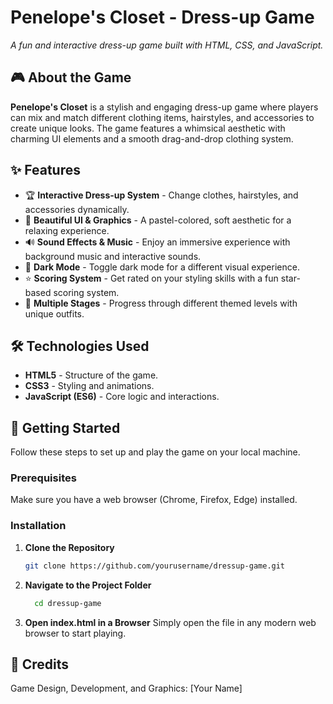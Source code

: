 # Penelope's Closet - Dress-up Game

*A fun and interactive dress-up game built with HTML, CSS, and JavaScript.*

## 🎮 About the Game

**Penelope's Closet** is a stylish and engaging dress-up game where players can mix and match different clothing items, hairstyles, and accessories to create unique looks. The game features a whimsical aesthetic with charming UI elements and a smooth drag-and-drop clothing system.

## ✨ Features

- 🏆 **Interactive Dress-up System** - Change clothes, hairstyles, and accessories dynamically.
- 🎨 **Beautiful UI & Graphics** - A pastel-colored, soft aesthetic for a relaxing experience.
- 🔊 **Sound Effects & Music** - Enjoy an immersive experience with background music and interactive sounds.
- 🌙 **Dark Mode** - Toggle dark mode for a different visual experience.
- ⭐ **Scoring System** - Get rated on your styling skills with a fun star-based scoring system.
- 🔄 **Multiple Stages** - Progress through different themed levels with unique outfits.

## 🛠️ Technologies Used

- **HTML5** - Structure of the game.
- **CSS3** - Styling and animations.
- **JavaScript (ES6)** - Core logic and interactions.

## 🚀 Getting Started

Follow these steps to set up and play the game on your local machine.

### Prerequisites

Make sure you have a web browser (Chrome, Firefox, Edge) installed.

### Installation

1. **Clone the Repository**  
   ```sh
   git clone https://github.com/yourusername/dressup-game.git
2. **Navigate to the Project Folder**  
   ```sh
     cd dressup-game

3. **Open index.html in a Browser**
  Simply open the file in any modern web browser to start playing.
## 🎵 Credits

Game Design, Development, and Graphics: [Your Name]
